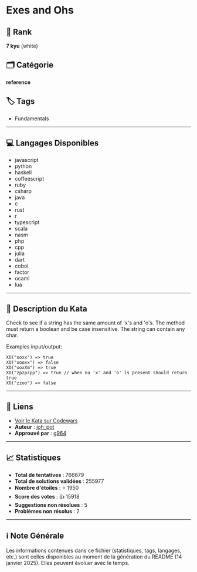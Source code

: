 # Exes and Ohs

## 🏅 Rank
**7 kyu** (white)

## 🗂️ Catégorie
**reference**

## 🏷️ Tags
- Fundamentals

---

## 💻 Langages Disponibles
- javascript
- python
- haskell
- coffeescript
- ruby
- csharp
- java
- c
- rust
- r
- typescript
- scala
- nasm
- php
- cpp
- julia
- dart
- cobol
- factor
- ocaml
- lua

---

## 📜 Description du Kata

Check to see if a string has the same amount of 'x's and 'o's. The method must return a boolean and be case insensitive. The string can contain any char.

Examples input/output:
```
XO("ooxx") => true
XO("xooxx") => false
XO("ooxXm") => true
XO("zpzpzpp") => true // when no 'x' and 'o' is present should return true
XO("zzoo") => false
```

---

## 🔗 Liens
- [Voir le Kata sur Codewars](https://www.codewars.com/kata/55908aad6620c066bc00002a)
- **Auteur** : [joh_pot](https://www.codewars.com/users/joh_pot)
- **Approuvé par** : [g964](https://www.codewars.com/users/g964)

---

## 📈 Statistiques
- **Total de tentatives** : 766679
- **Total de solutions validées** : 255977
- **Nombre d'étoiles** : ⭐ 1950
- **Score des votes** : 👍 15918
- **Suggestions non résolues** : 5
- **Problèmes non résolus** : 2

---

## ℹ️ Note Générale
Les informations contenues dans ce fichier (statistiques, tags, langages, etc.) sont celles disponibles au moment de la génération du README (14 janvier 2025). Elles peuvent évoluer avec le temps.
